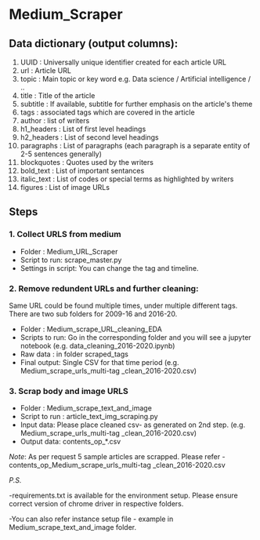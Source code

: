 # Medium_Scraper

## Data dictionary (output columns):

1. UUID : Universally unique identifier created for each article URL	
2. url : Article URL	
3. topic : Main topic or key word e.g. Data science / Artificial intelligence / ..	
4. title : Title of the article	
5. subtitle	: If available, subtitle for further emphasis on the article's theme
6. tags	: associated tags which are covered in the article
7. author	: list of writers
8. h1_headers : List of first level headings	
9. h2_headers	: List of second level headings
10. paragraphs : List of paragraphs (each paragraph is a separate entity of 2-5 sentences generally)	
11. blockquotes	: Quotes used by the writers
12. bold_text	: List of important sentances 
13. italic_text : List of codes or special terms as highlighted by writers
14. figures : List of image URLs



## Steps


### 1. Collect URLS from medium
- Folder : Medium_URL_Scraper
- Script to run: scrape_master.py
- Settings in script: You can change the tag and timeline.

### 2. Remove redundent URLs and further cleaning: 
Same URL could be found multiple times, under multiple different tags. 
There are two sub folders for 2009-16 and 2016-20.
- Folder : Medium_scrape_URL_cleaning_EDA
- Scripts to run: Go in the corresponding folder and you will see a jupyter notebook (e.g. data_cleaning_2016-2020.ipynb)
- Raw data : in folder scraped_tags
- Final output: Single CSV for that time period (e.g. Medium_scrape_urls_multi-tag _clean_2016-2020.csv)

### 3. Scrap body and image URLS 
- Folder : Medium_scrape_text_and_image
- Script to run : article_text_img_scraping.py
- Input data: Please place cleaned csv- as generated on 2nd step. (e.g. Medium_scrape_urls_multi-tag _clean_2016-2020.csv)
- Output data: contents_op_*.csv

*Note*: As per request 5 sample articles are scrapped. Please refer - contents_op_Medium_scrape_urls_multi-tag _clean_2016-2020.csv


*P.S.*

-requirements.txt is available for the environment setup. Please ensure  correct version of chrome driver in respective folders.


-You can also refer instance setup file - example in Medium_scrape_text_and_image folder.
